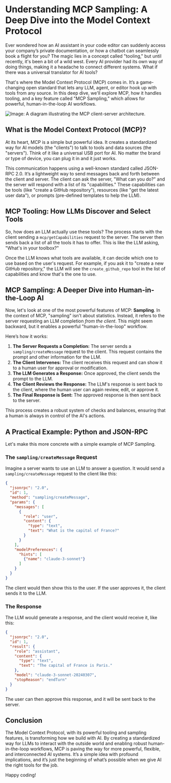 # Understanding MCP Sampling: A Deep Dive into the Model Context Protocol

Ever wondered how an AI assistant in your code editor can suddenly access your company’s private documentation, or how a chatbot can seamlessly book a flight for you? The magic lies in a concept called "tooling," but until recently, it's been a bit of a wild west. Every AI provider had its own way of doing things, making it a headache to connect different systems. What if there was a universal translator for AI tools?

That's where the Model Context Protocol (MCP) comes in. It’s a game-changing open standard that lets any LLM, agent, or editor hook up with tools from any source. In this deep dive, we'll explore MCP, how it handles tooling, and a key feature called "MCP Sampling," which allows for powerful, human-in-the-loop AI workflows.

<!-- Diagram: A diagram illustrating the MCP client-server architecture -->
![Image: A diagram illustrating the MCP client-server architecture.](placeholder)

## What is the Model Context Protocol (MCP)?

At its heart, MCP is a simple but powerful idea. It creates a standardized way for AI models (the "clients") to talk to tools and data sources (the "servers"). Think of it like a universal USB port for AI. No matter the brand or type of device, you can plug it in and it just works.

This communication happens using a well-known standard called JSON-RPC 2.0. It’s a lightweight way to send messages back and forth between the client and server. The client can ask the server, "What can you do?" and the server will respond with a list of its "capabilities." These capabilities can be tools (like "create a GitHub repository"), resources (like "get the latest user data"), or prompts (pre-defined templates to help the LLM).

## MCP Tooling: How LLMs Discover and Select Tools

So, how does an LLM actually use these tools? The process starts with the client sending a `mcp/getCapabilities` request to the server. The server then sends back a list of all the tools it has to offer. This is like the LLM asking, "What's in your toolbox?"

Once the LLM knows what tools are available, it can decide which one to use based on the user's request. For example, if you ask it to "create a new GitHub repository," the LLM will see the `create_github_repo` tool in the list of capabilities and know that's the one to use.

## MCP Sampling: A Deeper Dive into Human-in-the-Loop AI

Now, let's look at one of the most powerful features of MCP: **Sampling**. In the context of MCP, "sampling" isn't about statistics. Instead, it refers to the server requesting an LLM completion *from the client*. This might seem backward, but it enables a powerful "human-in-the-loop" workflow.

Here’s how it works:

1.  **The Server Requests a Completion:** The server sends a `sampling/createMessage` request to the client. This request contains the prompt and other information for the LLM.
2.  **The Client Intervenes:** The client receives this request and can show it to a human user for approval or modification.
3.  **The LLM Generates a Response:** Once approved, the client sends the prompt to the LLM.
4.  **The Client Reviews the Response:** The LLM's response is sent back to the client, where the human user can again review, edit, or approve it.
5.  **The Final Response is Sent:** The approved response is then sent back to the server.

This process creates a robust system of checks and balances, ensuring that a human is always in control of the AI's actions.

## A Practical Example: Python and JSON-RPC

Let's make this more concrete with a simple example of MCP Sampling.

### The `sampling/createMessage` Request

Imagine a server wants to use an LLM to answer a question. It would send a `sampling/createMessage` request to the client like this:

```json
{
  "jsonrpc": "2.0",
  "id": 1,
  "method": "sampling/createMessage",
  "params": {
    "messages": [
      {
        "role": "user",
        "content": {
          "type": "text",
          "text": "What is the capital of France?"
        }
      }
    ],
    "modelPreferences": {
      "hints": [
        {"name": "claude-3-sonnet"}
      ]
    }
  }
}
```

The client would then show this to the user. If the user approves it, the client sends it to the LLM.

### The Response

The LLM would generate a response, and the client would receive it, like this:

```json
{
  "jsonrpc": "2.0",
  "id": 1,
  "result": {
    "role": "assistant",
    "content": {
      "type": "text",
      "text": "The capital of France is Paris."
    },
    "model": "claude-3-sonnet-20240307",
    "stopReason": "endTurn"
  }
}
```

The user can then approve this response, and it will be sent back to the server.

## Conclusion

The Model Context Protocol, with its powerful tooling and sampling features, is transforming how we build with AI. By creating a standardized way for LLMs to interact with the outside world and enabling robust human-in-the-loop workflows, MCP is paving the way for more powerful, flexible, and interconnected AI systems. It’s a simple idea with profound implications, and it’s just the beginning of what’s possible when we give AI the right tools for the job.

Happy coding!

